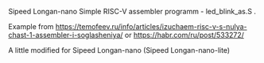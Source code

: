 Sipeed Longan-nano
Simple RISC-V assembler programm - led_blink_as.S .

Example from https://temofeev.ru/info/articles/izuchaem-risc-v-s-nulya-chast-1-assembler-i-soglasheniya/
or https://habr.com/ru/post/533272/

A little modified for Sipeed Longan-nano (Sipeed Longan-nano-lite)


